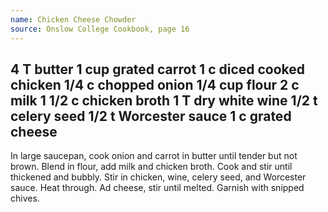 ```yaml
---
name: Chicken Cheese Chowder
source: Onslow College Cookbook, page 16
---
```

4 T butter
1 cup grated carrot
1 c diced cooked chicken
1/4 c chopped onion
1/4 cup flour
2 c milk
1 1/2 c chicken broth
1 T dry white wine
1/2 t celery seed
1/2 t Worcester sauce
1 c grated cheese
---
In large saucepan, cook onion and carrot in butter until tender but not brown.  Blend in flour, add milk and chicken broth.  Cook and stir until thickened and bubbly.  Stir in chicken, wine, celery seed, and Worcester sauce.  Heat through. Ad cheese, stir until melted.  Garnish with snipped chives.


